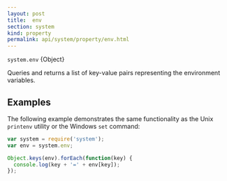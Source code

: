```yaml
---
layout: post
title:  env
section: system
kind: property
permalink: api/system/property/env.html
---
```


`system.env` {Object}

Queries and returns a list of key-value pairs representing the environment variables.

## Examples

The following example demonstrates the same functionality as the Unix `printenv` utility or the Windows `set` command:

```javascript
var system = require('system');
var env = system.env;

Object.keys(env).forEach(function(key) {
  console.log(key + '=' + env[key]);
});
```








